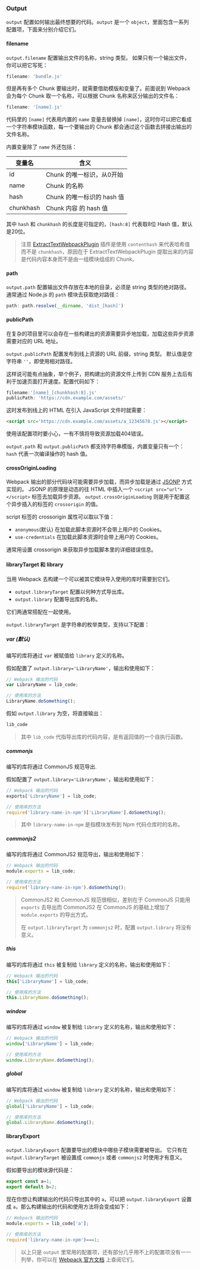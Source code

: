 ### Output
`output` 配置如何输出最终想要的代码。`output` 是一个 `object`，里面包含一系列配置项，下面来分别介绍它们。


#### filename
`output.filename` 配置输出文件的名称，string 类型。
如果只有一个输出文件，你可以把它写死：
```js
filename: 'bundle.js'
```
但是再有多个 Chunk 要输出时，就需要借助模版和变量了。前面说到 Webpack 会为每个 Chunk 取一个名称，可以根据 Chunk 名称来区分输出的文件名：
```js
filename: '[name].js'
```
代码里的 `[name]` 代表用内置的 `name` 变量去替换掉 `[name]`，这时你可以把它看成一个字符串模块函数，每一个要输出的 Chunk 都会通过这个函数去拼接出输出的文件名称。

内置变量除了 `name` 外还包括：

| 变量名 | 含义 |
| --- | --- |
| id | Chunk 的唯一标识，从0开始 |
| name | Chunk 的名称 |
| hash | Chunk 的唯一标识的 hash 值 |
| chunkhash | Chunk 内容 的 hash 值 |

其中 `hash` 和 `chunkhash` 的长度是可指定的，`[hash:8]` 代表取8位 Hash 值，默认是20位。

> 注意 [ExtractTextWebpackPlugin](https://github.com/webpack-contrib/extract-text-webpack-plugin) 插件是使用 `contenthash` 来代表哈希值而不是 `chunkhash`，原因在于 ExtractTextWebpackPlugin 提取出来的内容是代码内容本身而不是由一组模块组成的 Chunk。


#### path
`output.path` 配置输出文件存放在本地的目录，必须是 string 类型的绝对路径。通常通过 Node.js 的 `path` 模块去获取绝对路径：
```js
path: path.resolve(__dirname, 'dist_[hash]')
```


#### publicPath
在复杂的项目里可以会存在一些构建出的资源需要异步地加载，加载这些异步资源需要对应的 URL 地址。

`output.publicPath` 配置发布到线上资源的 URL 前缀，string 类型。
默认值是空字符串 `''`，即使用相对路径。

这样说可能有点抽象，举个例子，把构建出的资源文件上传到 CDN 服务上去后有利于加速页面打开速度。配置代码如下：
```js
filename:'[name]_[chunkhash:8].js'
publicPath: 'https://cdn.example.com/assets/'
```
这时发布到线上的 HTML 在引入 JavaScript 文件时就需要：
```html
<script src='https://cdn.example.com/assets/a_12345678.js'></script>
```

使用该配置项时要小心，一有不慎将导致资源加载404错误。

`output.path` 和 `output.publicPath` 都支持字符串模版，内置变量只有一个：`hash` 代表一次编译操作的 hash 值。



#### crossOriginLoading
Webpack 输出的部分代码块可能需要异步加载，而异步加载是通过 [JSONP](https://zh.wikipedia.org/wiki/JSONP) 方式实现的。
JSONP 的原理是动态的往 HTML 中插入一个 `<script src="url"></script>` 标签去加载异步资源。 
`output.crossOriginLoading` 则是用于配置这个异步插入的标签的 `crossorigin` 的值。

script 标签的 crossorigin 属性可以取以下值：

- `anonymous`(默认) 在加载此脚本资源时不会带上用户的 Cookies。
- `use-credentials` 在加载此脚本资源时会带上用户的 Cookies。

通常用设置 crossorigin 来获取异步加载脚本里的详细错误信息。

#### libraryTarget 和 library
当用 Webpack 去构建一个可以被其它模块导入使用的库时需要到它们。

- `output.libraryTarget` 配置以何种方式导出库。
- `output.library` 配置导出库的名称。

它们两通常搭配在一起使用。

`output.libraryTarget` 是字符串的枚举类型，支持以下配置：

##### var (默认)
编写的库将通过 `var` 被赋值给 `library` 定义的名称。

假如配置了 `output.library='LibraryName'`，输出和使用如下：
```js
// Webpack 输出的代码
var LibraryName = lib_code;

// 使用库的方法
LibraryName.doSomething();
```

假如 `output.library` 为空，将直接输出：
```js
lib_code
```
> 其中 `lib_code` 代指导出库的代码内容，是有返回值的一个自执行函数。

##### commonjs
编写的库将通过 CommonJS 规范导出.

假如配置了 `output.library='LibraryName'`，输出和使用如下：
```js
// Webpack 输出的代码
exports['LibraryName'] = lib_code;

// 使用库的方法
require('library-name-in-npm')['LibraryName'].doSomething();
```
> 其中 `library-name-in-npm` 是指模块发布到 Npm 代码仓库时的名称。

##### commonjs2
编写的库将通过 CommonJS2 规范导出，输出和使用如下：
```js
// Webpack 输出的代码
module.exports = lib_code;

// 使用库的方法
require('library-name-in-npm').doSomething();
```
> CommonJS2 和 CommonJS 规范很相似，差别在于 CommonJS 只能用 `exports` 去导出而 CommonJS2 在 CommonJS 的基础上增加了 `module.exports` 的导出方式。
> 
> 在 `output.libraryTarget` 为 `commonjs2` 时，配置 `output.library` 将没有意义。

##### this
编写的库将通过 `this` 被复制给 `library` 定义的名称，输出和使用如下：
```js
// Webpack 输出的代码
this['LibraryName'] = lib_code;

// 使用库的方法
this.LibraryName.doSomething();
```

##### window
编写的库将通过 `window` 被复制给 `library` 定义的名称，输出和使用如下：
```js
// Webpack 输出的代码
window['LibraryName'] = lib_code;

// 使用库的方法
window.LibraryName.doSomething();
```

##### global
编写的库将通过 `window` 被复制给 `library` 定义的名称，输出和使用如下：
```js
// Webpack 输出的代码
global['LibraryName'] = lib_code;

// 使用库的方法
global.LibraryName.doSomething();
```

#### libraryExport
`output.libraryExport` 配置要导出的模块中哪些子模块需要被导出。
它只有在 `output.libraryTarget` 被设置成 `commonjs` 或者 `commonjs2` 时使用才有意义。

假如要导出的模块源代码是：
```js
export const a=1;
export default b=2;
```
现在你想让构建输出的代码只导出其中的 `a`，可以把 `output.libraryExport` 设置成 `a`，那么构建输出的代码和使用方法将会变成如下：
```js
// Webpack 输出的代码
module.exports = lib_code['a'];

// 使用库的方法
require('library-name-in-npm')===1;
```


> 以上只是 `output` 里常用的配置项，还有部分几乎用不上的配置项没有一一列举，你可以在 [Webpack 官方文档](https://webpack.js.org/configuration/output/) 上查阅它们。
